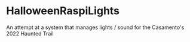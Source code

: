 # HalloweenRaspiLights
An attempt at a system that manages lights / sound for the Casamento's 2022 Haunted Trail
